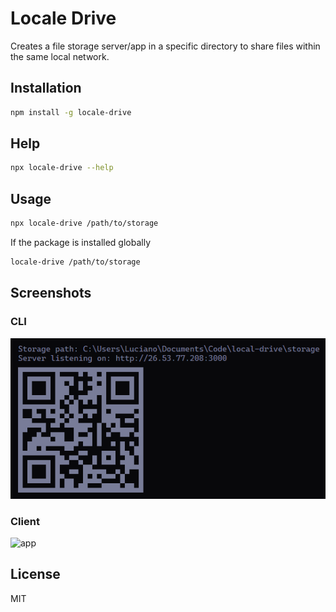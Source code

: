 # Locale Drive

Creates a file storage server/app in a specific directory to share files within the same local network.

## Installation

```bash
npm install -g locale-drive
```

## Help

```bash
npx locale-drive --help
```

## Usage

```bash
npx locale-drive /path/to/storage
```

If the package is installed globally

```bash
locale-drive /path/to/storage
```

## Screenshots

### CLI

![cli](https://raw.githubusercontent.com/lullaby6/locale-drive/refs/heads/main/screenshots/ci.png)

### Client

![app](https://raw.githubusercontent.com/lullaby6/locale-drive/refs/heads/main/screenshots/app.png)

## License

MIT